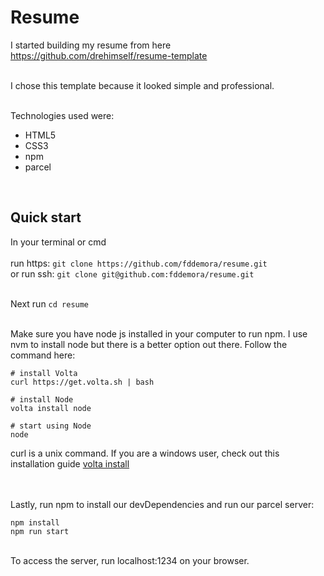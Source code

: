 # Resume

I started building my resume from here https://github.com/drehimself/resume-template <br/><br/>

I chose this template because it looked simple and professional.  <br/></br>

Technologies used were:

- HTML5
- CSS3
- npm
- parcel

<br/>

## Quick start
In your terminal or cmd <br/><br/>
run https: `git clone https://github.com/fddemora/resume.git` <br/>
or run ssh: `git clone git@github.com:fddemora/resume.git` <br/><br/>

Next run    `cd resume`  <br/><br/>

Make sure you have node js installed in your computer to run npm. I use nvm to install node but there is a better option out there. Follow the command here:

```
# install Volta
curl https://get.volta.sh | bash

# install Node
volta install node

# start using Node
node
```
curl is a unix command. If you are a windows user, check out this installation guide [volta install](https://docs.volta.sh/guide/getting-started)

<br/><br/>
Lastly, run npm to install our devDependencies and run our parcel server: <br/>
```
npm install
npm run start
```
<br/>
To access the server, run localhost:1234 on your browser.

